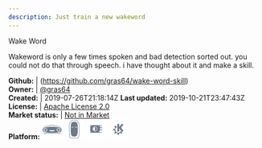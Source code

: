 ```yaml
---
description: Just train a new wakeword
---
```

Wake Word

Wakeword is only a few times spoken and bad detection sorted out. you could not do that through speech. i have thought about it and make a skill.

**Github:** | (https://github.com/gras64/wake-word-skill)  
**Owner:** | [@gras64](https://github.com/gras64)  
**Created:** | 2019-07-26T21:18:14Z  **Last updated:** 2019-10-21T23:47:43Z  
**License:** | [Apache License 2.0](https://api.github.com/licenses/apache-2.0)  
**Market status:** | [Not in Market](https://market.mycroft.ai/skill/)  
**Platform:**   ![](.gitbook/assets/mark-1-icon.png)  ![](.gitbook/assets/mark-2-icon.png)  ![](.gitbook/assets/picroft-icon.png)  ![](.gitbook/assets/kde.png)   
